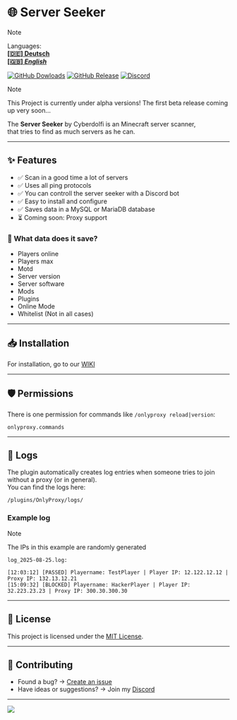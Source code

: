 # 🌐 Server Seeker

> [!NOTE]
> Languages:  
> **[[🇩🇪] Deutsch](./README_de.md)**  
> **[[🇬🇧] *English*](./README.md)**

[![GitHub Dowloads](https://shields.io/github/downloads/Dolfirobots/OnlyProxy/total?label=Downloads&logoColor=Green&color=Blue&style=flat)](https://github.com/Dolfirobots/OnlyProxy/releases)
[![GitHub Release](https://img.shields.io/github/v/release/Dolfirobots/OnlyProxy?color=Green)](https://github.com/Dolfirobots/OnlyProxy/releases "OnlyProxy Releases")
[![Discord](https://img.shields.io/discord/1079052573845241877.svg?logo=discord&logoColor=Green&color=Blue&labelColor=Green&label=Discord)](https://discord.gg/dxZTGpPbkd "Discord")

> [!NOTE]
> This Project is currently under alpha versions!
> The first beta release coming up very soon...

The **Server Seeker** by Cyberdolfi is an Minecraft server scanner,  
that tries to find as much servers as he can.

---

## ✨ Features
- ✅ Scan in a good time a lot of servers
- ✅ Uses all ping protocols
- ✅ You can controll the server seeker with a Discord bot
- ✅ Easy to install and configure
- ✅ Saves data in a MySQL or MariaDB database
- ⏳ Coming soon: Proxy support 


### 📑 What data does it save?
- Players online
- Players max
- Motd
- Server version
- Server software
- Mods
- Plugins
- Online Mode
- Whitelist (Not in all cases)

---

## 📥 Installation
For installation, go to our [WIKI]()

---

## 🛡️ Permissions

There is one permission for commands like `/onlyproxy reload|version`:

```
onlyproxy.commands
```

---

## 📑 Logs

The plugin automatically creates log entries when someone tries to join without a proxy (or in general).  
You can find the logs here:

```
/plugins/OnlyProxy/logs/
```

### Example log
> [!NOTE]  
> The IPs in this example are randomly generated

```
log_2025-08-25.log:

[12:03:12] [PASSED] Playername: TestPlayer | Player IP: 12.122.12.12 | Proxy IP: 132.13.12.21  
[15:09:32] [BLOCKED] Playername: HackerPlayer | Player IP: 32.223.23.23 | Proxy IP: 300.30.300.30
```
---

## 📜 License

This project is licensed under the [MIT License](./LICENSE).

---

## 🤝 Contributing

* Found a bug? → [Create an issue](https://github.com/Dolfirobots/OnlyProxy/issues)  
* Have ideas or suggestions? → Join my [Discord](https://discord.gg/dxZTGpPbkd "Discord")

---

[![](https://bstats.org/signatures/bukkit/OnlyProxy.svg)](https://bstats.org/plugin/bukkit/OnlyProxy)
